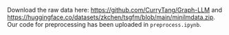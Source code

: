 Download the raw data here: https://github.com/CurryTang/Graph-LLM and https://huggingface.co/datasets/zkchen/tsgfm/blob/main/minilmdata.zip. Our code for preprocessing has been uploaded in `preprocess.ipynb`.
